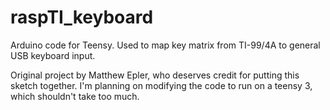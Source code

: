 # raspTI_keyboard
Arduino code for Teensy. Used to map key matrix from TI-99/4A to general USB keyboard input.

Original project by Matthew Epler, who deserves credit for putting this sketch together.  I'm planning on modifying the code to run on a teensy 3, which shouldn't take too much.
